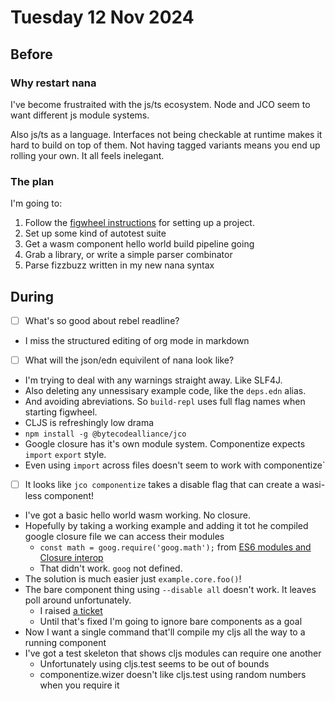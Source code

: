 # Tuesday 12 Nov 2024

## Before

### Why restart nana

I've become frustraited with the js/ts ecosystem. Node and JCO seem to want different js module systems.

Also js/ts as a language. Interfaces not being checkable at runtime makes it hard to build on top of them. Not having tagged variants means you end up rolling your own. It all feels inelegant.

### The plan

I'm going to:

1. Follow the [figwheel instructions](https://figwheel.org/#quick-usage) for setting up a project.
2. Set up some kind of autotest suite
3. Get a wasm component hello world build pipeline going
4. Grab a library, or write a simple parser combinator
5. Parse fizzbuzz written in my new nana syntax

## During

- [ ] What's so good about rebel readline?
- I miss the structured editing of org mode in markdown
- [ ] What will the json/edn equivilent of nana look like?
- I'm trying to deal with any warnings straight away. Like SLF4J.
- Also deleting any unnessisary example code, like the `deps.edn` alias.
- And avoiding abreviations. So `build-repl` uses full flag names when starting figwheel.
- CLJS is refreshingly low drama 
- `npm install -g @bytecodealliance/jco`
- Google closure has it's own module system. Componentize expects `import` `export` style.
- Even using `import` across files doesn't seem to work with componentize`
- [ ] It looks like `jco componentize` takes a disable flag that can create a wasi-less component!
- I've got a basic hello world wasm working. No closure.
- Hopefully by taking a working example and adding it tot he compiled google closure  file we can access their modules
    - `const math = goog.require('goog.math');` from [ES6 modules and Closure interop](https://github.com/google/closure-compiler/wiki/ES6-modules-and-Closure-interop)
    - That didn't work. `goog` not defined.
- The solution is much easier just `example.core.foo()`!
- The bare component thing using `--disable all` doesn't work. It leaves poll around unfortunately.
    - I raised [a ticket](https://github.com/bytecodealliance/jco/issues/523)
    - Until that's fixed I'm going to ignore bare components as a goal
- Now I want a single command that'll compile my cljs all the way to a running component
- I've got a test skeleton that shows cljs modules can require one another
    - Unfortunately using cljs.test seems to be out of bounds
    - componentize.wizer doesn't like cljs.test using random numbers when you require it